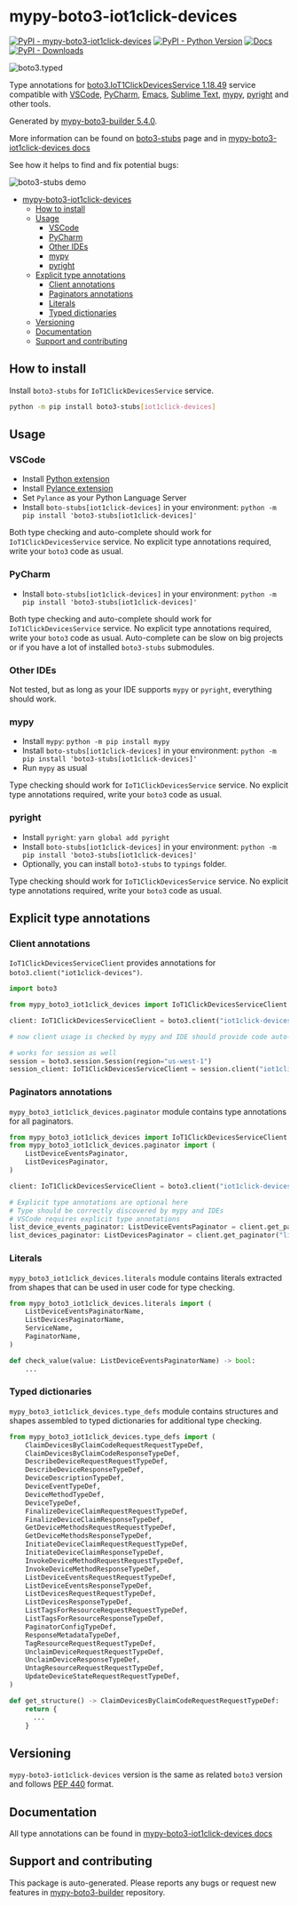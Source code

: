 <a id="mypy-boto3-iot1click-devices"></a>

# mypy-boto3-iot1click-devices

[![PyPI - mypy-boto3-iot1click-devices](https://img.shields.io/pypi/v/mypy-boto3-iot1click-devices.svg?color=blue)](https://pypi.org/project/mypy-boto3-iot1click-devices)
[![PyPI - Python Version](https://img.shields.io/pypi/pyversions/mypy-boto3-iot1click-devices.svg?color=blue)](https://pypi.org/project/mypy-boto3-iot1click-devices)
[![Docs](https://img.shields.io/readthedocs/mypy-boto3-builder.svg?color=blue)](https://mypy-boto3-builder.readthedocs.io/)
[![PyPI - Downloads](https://img.shields.io/pypi/dw/mypy-boto3-iot1click-devices?color=blue)](https://pypistats.org/packages/mypy-boto3-iot1click-devices)

![boto3.typed](https://github.com/vemel/mypy_boto3_builder/raw/master/logo.png)

Type annotations for
[boto3.IoT1ClickDevicesService 1.18.49](https://boto3.amazonaws.com/v1/documentation/api/1.18.49/reference/services/iot1click-devices.html#IoT1ClickDevicesService)
service compatible with [VSCode](https://code.visualstudio.com/),
[PyCharm](https://www.jetbrains.com/pycharm/),
[Emacs](https://www.gnu.org/software/emacs/),
[Sublime Text](https://www.sublimetext.com/),
[mypy](https://github.com/python/mypy),
[pyright](https://github.com/microsoft/pyright) and other tools.

Generated by
[mypy-boto3-builder 5.4.0](https://github.com/vemel/mypy_boto3_builder).

More information can be found on
[boto3-stubs](https://pypi.org/project/boto3-stubs/) page and in
[mypy-boto3-iot1click-devices docs](https://vemel.github.io/boto3_stubs_docs/mypy_boto3_iot1click_devices/)

See how it helps to find and fix potential bugs:

![boto3-stubs demo](https://github.com/vemel/mypy_boto3_builder/raw/master/demo.gif)

- [mypy-boto3-iot1click-devices](#mypy-boto3-iot1click-devices)
  - [How to install](#how-to-install)
  - [Usage](#usage)
    - [VSCode](#vscode)
    - [PyCharm](#pycharm)
    - [Other IDEs](#other-ides)
    - [mypy](#mypy)
    - [pyright](#pyright)
  - [Explicit type annotations](#explicit-type-annotations)
    - [Client annotations](#client-annotations)
    - [Paginators annotations](#paginators-annotations)
    - [Literals](#literals)
    - [Typed dictionaries](#typed-dictionaries)
  - [Versioning](#versioning)
  - [Documentation](#documentation)
  - [Support and contributing](#support-and-contributing)

<a id="how-to-install"></a>

## How to install

Install `boto3-stubs` for `IoT1ClickDevicesService` service.

```bash
python -m pip install boto3-stubs[iot1click-devices]
```

<a id="usage"></a>

## Usage

<a id="vscode"></a>

### VSCode

- Install
  [Python extension](https://marketplace.visualstudio.com/items?itemName=ms-python.python)
- Install
  [Pylance extension](https://marketplace.visualstudio.com/items?itemName=ms-python.vscode-pylance)
- Set `Pylance` as your Python Language Server
- Install `boto-stubs[iot1click-devices]` in your environment:
  `python -m pip install 'boto3-stubs[iot1click-devices]'`

Both type checking and auto-complete should work for `IoT1ClickDevicesService`
service. No explicit type annotations required, write your `boto3` code as
usual.

<a id="pycharm"></a>

### PyCharm

- Install `boto-stubs[iot1click-devices]` in your environment:
  `python -m pip install 'boto3-stubs[iot1click-devices]'`

Both type checking and auto-complete should work for `IoT1ClickDevicesService`
service. No explicit type annotations required, write your `boto3` code as
usual. Auto-complete can be slow on big projects or if you have a lot of
installed `boto3-stubs` submodules.

<a id="other-ides"></a>

### Other IDEs

Not tested, but as long as your IDE supports `mypy` or `pyright`, everything
should work.

<a id="mypy"></a>

### mypy

- Install `mypy`: `python -m pip install mypy`
- Install `boto-stubs[iot1click-devices]` in your environment:
  `python -m pip install 'boto3-stubs[iot1click-devices]'`
- Run `mypy` as usual

Type checking should work for `IoT1ClickDevicesService` service. No explicit
type annotations required, write your `boto3` code as usual.

<a id="pyright"></a>

### pyright

- Install `pyright`: `yarn global add pyright`
- Install `boto-stubs[iot1click-devices]` in your environment:
  `python -m pip install 'boto3-stubs[iot1click-devices]'`
- Optionally, you can install `boto3-stubs` to `typings` folder.

Type checking should work for `IoT1ClickDevicesService` service. No explicit
type annotations required, write your `boto3` code as usual.

<a id="explicit-type-annotations"></a>

## Explicit type annotations

<a id="client-annotations"></a>

### Client annotations

`IoT1ClickDevicesServiceClient` provides annotations for
`boto3.client("iot1click-devices")`.

```python
import boto3

from mypy_boto3_iot1click_devices import IoT1ClickDevicesServiceClient

client: IoT1ClickDevicesServiceClient = boto3.client("iot1click-devices")

# now client usage is checked by mypy and IDE should provide code auto-complete

# works for session as well
session = boto3.session.Session(region="us-west-1")
session_client: IoT1ClickDevicesServiceClient = session.client("iot1click-devices")
```

<a id="paginators-annotations"></a>

### Paginators annotations

`mypy_boto3_iot1click_devices.paginator` module contains type annotations for
all paginators.

```python
from mypy_boto3_iot1click_devices import IoT1ClickDevicesServiceClient
from mypy_boto3_iot1click_devices.paginator import (
    ListDeviceEventsPaginator,
    ListDevicesPaginator,
)

client: IoT1ClickDevicesServiceClient = boto3.client("iot1click-devices")

# Explicit type annotations are optional here
# Type should be correctly discovered by mypy and IDEs
# VSCode requires explicit type annotations
list_device_events_paginator: ListDeviceEventsPaginator = client.get_paginator("list_device_events")
list_devices_paginator: ListDevicesPaginator = client.get_paginator("list_devices")
```

<a id="literals"></a>

### Literals

`mypy_boto3_iot1click_devices.literals` module contains literals extracted from
shapes that can be used in user code for type checking.

```python
from mypy_boto3_iot1click_devices.literals import (
    ListDeviceEventsPaginatorName,
    ListDevicesPaginatorName,
    ServiceName,
    PaginatorName,
)

def check_value(value: ListDeviceEventsPaginatorName) -> bool:
    ...
```

<a id="typed-dictionaries"></a>

### Typed dictionaries

`mypy_boto3_iot1click_devices.type_defs` module contains structures and shapes
assembled to typed dictionaries for additional type checking.

```python
from mypy_boto3_iot1click_devices.type_defs import (
    ClaimDevicesByClaimCodeRequestRequestTypeDef,
    ClaimDevicesByClaimCodeResponseTypeDef,
    DescribeDeviceRequestRequestTypeDef,
    DescribeDeviceResponseTypeDef,
    DeviceDescriptionTypeDef,
    DeviceEventTypeDef,
    DeviceMethodTypeDef,
    DeviceTypeDef,
    FinalizeDeviceClaimRequestRequestTypeDef,
    FinalizeDeviceClaimResponseTypeDef,
    GetDeviceMethodsRequestRequestTypeDef,
    GetDeviceMethodsResponseTypeDef,
    InitiateDeviceClaimRequestRequestTypeDef,
    InitiateDeviceClaimResponseTypeDef,
    InvokeDeviceMethodRequestRequestTypeDef,
    InvokeDeviceMethodResponseTypeDef,
    ListDeviceEventsRequestRequestTypeDef,
    ListDeviceEventsResponseTypeDef,
    ListDevicesRequestRequestTypeDef,
    ListDevicesResponseTypeDef,
    ListTagsForResourceRequestRequestTypeDef,
    ListTagsForResourceResponseTypeDef,
    PaginatorConfigTypeDef,
    ResponseMetadataTypeDef,
    TagResourceRequestRequestTypeDef,
    UnclaimDeviceRequestRequestTypeDef,
    UnclaimDeviceResponseTypeDef,
    UntagResourceRequestRequestTypeDef,
    UpdateDeviceStateRequestRequestTypeDef,
)

def get_structure() -> ClaimDevicesByClaimCodeRequestRequestTypeDef:
    return {
      ...
    }
```

<a id="versioning"></a>

## Versioning

`mypy-boto3-iot1click-devices` version is the same as related `boto3` version
and follows [PEP 440](https://www.python.org/dev/peps/pep-0440/) format.

<a id="documentation"></a>

## Documentation

All type annotations can be found in
[mypy-boto3-iot1click-devices docs](https://vemel.github.io/boto3_stubs_docs/mypy_boto3_iot1click_devices/)

<a id="support-and-contributing"></a>

## Support and contributing

This package is auto-generated. Please reports any bugs or request new features
in [mypy-boto3-builder](https://github.com/vemel/mypy_boto3_builder/issues/)
repository.
